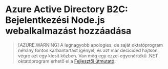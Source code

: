 <properties
    pageTitle="Bejelentkezési hozzáadása Node.js webalkalmazást az Azure B2C |} Microsoft Azure"
    description="Hogyan lehet, hogy a felhasználó bejelentkezik B2C bérlő használatával Node.js webalkalmazást összeállítása."
    services="active-directory-b2c"
    documentationCenter=""
    authors="brandwe"
    manager="msmbaldwin"
    editor=""/>

<tags
    ms.service="active-directory-b2c"
    ms.workload="identity"
  ms.tgt_pltfrm="na"
    ms.devlang="javascript"
    ms.topic="hero-article"
    ms.date="07/22/2016"
    ms.author="brandwe"/>


# <a name="azure-ad-b2c-add-sign-in-to-a-nodejs-web-app"></a>Azure Active Directory B2C: Bejelentkezési Node.js webalkalmazást hozzáadása

> [AZURE.WARNING] A legnagyobb apologies, de saját oktatóprogram néhány fontos karbantartást igényel, és azt már decicided hajtson végre azt egy kicsit közben.  Van még egy ezzel egyenértékű .NET oktatóprogram érhető el a [Fejlesztői útmutató](active-directory-b2c-overview.md).